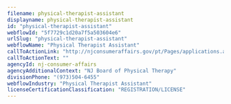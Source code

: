 ```yaml
---
filename: physical-therapist-assistant
displayname: physical-therapist-assistant
id: "physical-therapist-assistant"
webflowId: "5f7729c1d20a7f5a503604e6"
urlSlug: "physical-therapist-assistant"
webflowName: "Physical Therapist Assistant"
callToActionLink: "http://njconsumeraffairs.gov/pt/Pages/applications.aspx"
callToActionText: ""
agencyId: nj-consumer-affairs
agencyAdditionalContext: "NJ Board of Physical Therapy"
divisionPhone: "(973)504-6455"
webflowIndustry: "Physical Therapist Assistant"
licenseCertificationClassification: "REGISTRATION/LICENSE"
---
```

